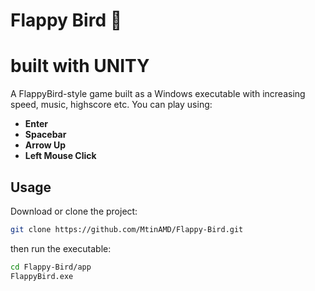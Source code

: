 # Flappy Bird  🐥
# built with UNITY

A FlappyBird-style game built as a Windows executable with increasing speed, music, highscore etc.
You can play using:
- **Enter**
- **Spacebar**
- **Arrow Up**
- **Left Mouse Click**

## Usage

Download or clone the project:
```bash
git clone https://github.com/MtinAMD/Flappy-Bird.git
```

then run the executable:
```bash
cd Flappy-Bird/app
FlappyBird.exe
```
